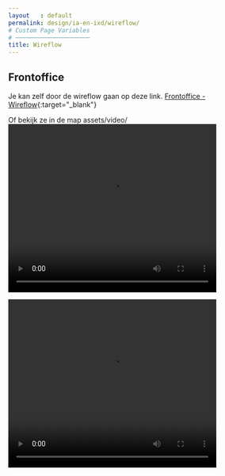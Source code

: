 ```yaml
---
layout   : default
permalink: design/ia-en-ixd/wireflow/
# Custom Page Variables
# ─────────────────────
title: Wireflow
---
```


Frontoffice
-----------

Je kan zelf door de wireflow gaan op deze link.
[Frontoffice - Wireflow](https://xd.adobe.com/view/beb48b58-1390-4f2a-9da3-e2ac092abacd/){:target="_blank"}

Of bekijk ze in de map assets/video/
<video width="420" height="340" autoplay="autoplay" controls>
    <source src="../../../assets/video/wireflow.mp4" type="video/mp4">
</video>

<video width="420" height="340" autoplay="autoplay" controls>
    <source src="../../../assets/video/wireflow - profiel.mp4" type="video/mp4">
</video>